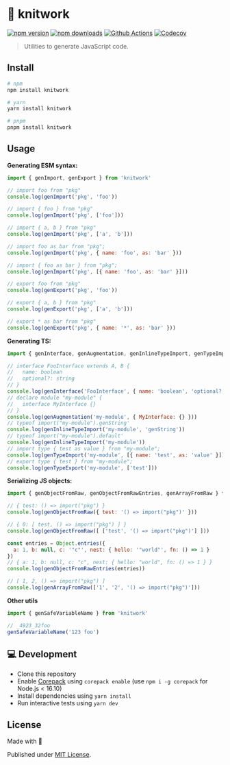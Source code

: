 # 🧶 knitwork

[![npm version][npm-version-src]][npm-version-href]
[![npm downloads][npm-downloads-src]][npm-downloads-href]
[![Github Actions][github-actions-src]][github-actions-href]
[![Codecov][codecov-src]][codecov-href]

> Utilities to generate JavaScript code.

## Install

```sh
# npm
npm install knitwork

# yarn
yarn install knitwork

# pnpm
pnpm install knitwork
```

## Usage

**Generating ESM syntax:**

```js
import { genImport, genExport } from 'knitwork'

// import foo from "pkg"
console.log(genImport('pkg', 'foo'))

// import { foo } from "pkg"
console.log(genImport('pkg', ['foo']))

// import { a, b } from "pkg"
console.log(genImport('pkg', ['a', 'b']))

// import foo as bar from "pkg";
console.log(genImport('pkg', { name: 'foo', as: 'bar' }))

// import { foo as bar } from "pkg";
console.log(genImport('pkg', [{ name: 'foo', as: 'bar' }]))

// export foo from "pkg"
console.log(genExport('pkg', 'foo'))

// export { a, b } from "pkg"
console.log(genExport('pkg', ['a', 'b']))

// export * as bar from "pkg"
console.log(genExport('pkg', { name: '*', as: 'bar' }))
```

**Generating TS:**

```js
import { genInterface, genAugmentation, genInlineTypeImport, genTypeImport, genTypeExport } from 'knitwork'

// interface FooInterface extends A, B {
//   name: boolean
//   optional?: string
// }
console.log(genInterface('FooInterface', { name: 'boolean', 'optional?': 'string' }, { extends: ['A', 'B'] }))
// declare module "my-module" {
//   interface MyInterface {}
// }
console.log(genAugmentation('my-module', { MyInterface: {} }))
// typeof import("my-module").genString'
console.log(genInlineTypeImport('my-module', 'genString'))
// typeof import("my-module").default'
console.log(genInlineTypeImport('my-module'))
// import type { test as value } from "my-module";
console.log(genTypeImport('my-module', [{ name: 'test', as: 'value' }]))
// export type { test } from "my-module";
console.log(genTypeExport('my-module', ['test']))
```

**Serializing JS objects:**

```js
import { genObjectFromRaw, genObjectFromRawEntries, genArrayFromRaw } from 'knitwork'

// { test: () => import("pkg") }
console.log(genObjectFromRaw({ test: '() => import("pkg")' }))

// { 0: [ test, () => import("pkg") ] }
console.log(genObjectFromRaw([ ['test', '() => import("pkg")'] ]))

const entries = Object.entries({
  a: 1, b: null, c: '"c"', nest: { hello: '"world"', fn: () => 1 }
})
// { a: 1, b: null, c: "c", nest: { hello: "world", fn: () => 1 } }
console.log(genObjectFromRawEntries(entries))

// [ 1, 2, () => import("pkg") ]
console.log(genArrayFromRaw(['1', '2', '() => import("pkg")']))
```

**Other utils**

```js
import { genSafeVariableName } from 'knitwork'

// _4923_32foo
genSafeVariableName('123 foo')
```

## 💻 Development

- Clone this repository
- Enable [Corepack](https://github.com/nodejs/corepack) using `corepack enable` (use `npm i -g corepack` for Node.js < 16.10)
- Install dependencies using `yarn install`
- Run interactive tests using `yarn dev`

## License

Made with 💛

Published under [MIT License](./LICENSE).

<!-- Badges -->
[npm-version-src]: https://img.shields.io/npm/v/knitwork?style=flat-square
[npm-version-href]: https://npmjs.com/package/knitwork

[npm-downloads-src]: https://img.shields.io/npm/dm/knitwork?style=flat-square
[npm-downloads-href]: https://npmjs.com/package/knitwork

[github-actions-src]: https://img.shields.io/github/workflow/status/unjs/knitwork/ci/main?style=flat-square
[github-actions-href]: https://github.com/unjs/knitwork/actions?query=workflow%3Aci

[codecov-src]: https://img.shields.io/codecov/c/gh/unjs/knitwork/main?style=flat-square
[codecov-href]: https://codecov.io/gh/unjs/knitwork

